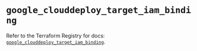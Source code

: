 # `google_clouddeploy_target_iam_binding`

Refer to the Terraform Registry for docs: [`google_clouddeploy_target_iam_binding`](https://registry.terraform.io/providers/hashicorp/google-beta/6.3.0/docs/resources/google_clouddeploy_target_iam_binding).
